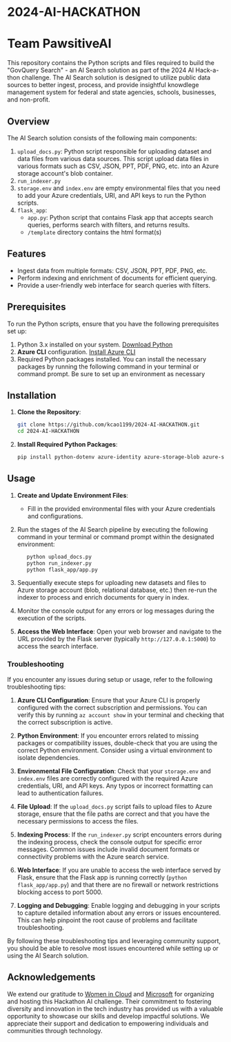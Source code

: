 # 2024-AI-HACKATHON
# Team PawsitiveAI

This repository contains the Python scripts and files required to build the "GovQuery Search" - an AI Search solution as part of the 2024 AI Hack-a-thon challenge. The AI Search solution is designed to utilize public data sources to better ingest, process, and provide insightful knowdlege management system for federal and state agencies, schools, businesses, and non-profit. 

## Overview

The AI Search solution consists of the following main components:

1. `upload_docs.py`: Python script responsible for uploading dataset and data files from various data sources. This script upload data files in various formats such as CSV, JSON, PPT, PDF, PNG, etc. into an Azure storage account's blob container.
2. `run_indexer.py`
3. `storage.env` and `index.env` are empty environmental files that you need to add your Azure credentials, URI, and API keys to run the Python scripts.
4. `flask_app`:
   * `app.py`: Python script that contains Flask app that accepts search queries, performs search with filters, and returns results.
   * `/template` directory contains the html format(s)
## Features
* Ingest data from multiple formats: CSV, JSON, PPT, PDF, PNG, etc.
* Perform indexing and enrichment of documents for efficient querying.
* Provide a user-friendly web interface for search queries with filters.

## Prerequisites

To run the Python scripts, ensure that you have the following prerequisites set up:

1. Python 3.x installed on your system. [Download Python](https://www.python.org/downloads/)
2. **Azure CLI** configuration. [Install Azure CLI](https://learn.microsoft.com/en-us/cli/azure/install-azure-cli-macos)
3. Required Python packages installed. You can install the necessary packages by running the following command in your terminal or command prompt. Be sure to set up an environment as necessary

## Installation

1. **Clone the Repository**:
    ```bash
    git clone https://github.com/kcao1199/2024-AI-HACKATHON.git
    cd 2024-AI-HACKATHON
    ```

2. **Install Required Python Packages**:
    ```bash
    pip install python-dotenv azure-identity azure-storage-blob azure-search-documents flask
    ```

## Usage
  
1. **Create and Update Environment Files**:
   - Fill in the provided environmental files with your Azure credentials and configurations.
     
2. Run the stages of the AI Search pipeline by executing the following command in your terminal or command prompt within the designated environment:
    ```bash
       python upload_docs.py
       python run_indexer.py
       python flask_app/app.py
    ```
   
3. Sequentially execute steps for uploading new datasets and files to Azure storage account (blob, relational database, etc.) then re-run the indexer to process and enrich documents for query in index. 
4. Monitor the console output for any errors or log messages during the execution of the scripts. 
5. **Access the Web Interface**:
    Open your web browser and navigate to the URL provided by the Flask server (typically `http://127.0.0.1:5000`) to access the search interface.

### Troubleshooting

If you encounter any issues during setup or usage, refer to the following troubleshooting tips:

1. **Azure CLI Configuration**: Ensure that your Azure CLI is properly configured with the correct subscription and permissions. You can verify this by running `az account show` in your terminal and checking that the correct subscription is active.

2. **Python Environment**: If you encounter errors related to missing packages or compatibility issues, double-check that you are using the correct Python environment. Consider using a virtual environment to isolate dependencies.

3. **Environmental File Configuration**: Check that your `storage.env` and `index.env` files are correctly configured with the required Azure credentials, URI, and API keys. Any typos or incorrect formatting can lead to authentication failures.

4. **File Upload**: If the `upload_docs.py` script fails to upload files to Azure storage, ensure that the file paths are correct and that you have the necessary permissions to access the files.

5. **Indexing Process**: If the `run_indexer.py` script encounters errors during the indexing process, check the console output for specific error messages. Common issues include invalid document formats or connectivity problems with the Azure search service.

6. **Web Interface**: If you are unable to access the web interface served by Flask, ensure that the Flask app is running correctly (`python flask_app/app.py`) and that there are no firewall or network restrictions blocking access to port 5000.

7. **Logging and Debugging**: Enable logging and debugging in your scripts to capture detailed information about any errors or issues encountered. This can help pinpoint the root cause of problems and facilitate troubleshooting.

By following these troubleshooting tips and leveraging community support, you should be able to resolve most issues encountered while setting up or using the AI Search solution.
## Acknowledgements

We extend our gratitude to [Women in Cloud](https://www.womenincloud.com/) and [Microsoft](https://www.microsoft.com) for organizing and hosting this Hackathon AI challenge. Their commitment to fostering diversity and innovation in the tech industry has provided us with a valuable opportunity to showcase our skills and develop impactful solutions. We appreciate their support and dedication to empowering individuals and communities through technology.
